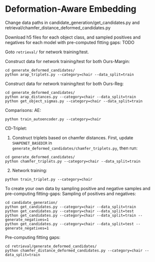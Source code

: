 # Deformation-Aware Embedding

Change data paths in candidate_generation/get_candidates.py and retrieval/chamfer_distance_deformed_candidates.py

Download h5 files for each object class, and sampled positives and negatives for each model with pre-computed fitting gaps:
TODO

Goto `retrieval/` for network training/test.

Construct data for network training/test for both Ours-Margin:
```
cd generate_deformed_candidates/
python arap_triplets.py --category=chair --data_split=train
```

Construct data for network training/test for both Ours-Reg:
```
cd generate_deformed_candidates/
python arap_distances.py --category=chair --data_split=train
python get_object_sigmas.py --category=chair --data_split=train
```

Comparisons:
AE:
```
python train_autoencoder.py --category=chair
```
CD-Triplet:
1) Construct triplets based on chamfer distances. First, update `SHAPENET_BASEDIR` in `generate_deformed_candidates/chamfer_triplets.py`, then run:
```
cd generate_deformed_candidates/
python chamfer_triplets.py --category=chair --data_split=train
```
2) Network training:
```
python train_triplet.py --category=chair
```

To create your own data by sampling positive and negative samples and pre-computing fitting-gaps:
Sampling of positives and negatives:
```
cd candidate_generation/
python get_candidates.py --category=chair --data_split=train
python get_candidates.py --category=chair --data_split=test
python get_candidates.py --category=chair --data_split=train --generate_negatives=1
python get_candidates.py --category=chair --data_split=test --generate_negatives=1
```

Pre-computing fitting gaps:
```
cd retrieval/generate_deformed_candidates/
python chamfer_distance_deformed_candidates.py --category=chair --data_split=train
```

